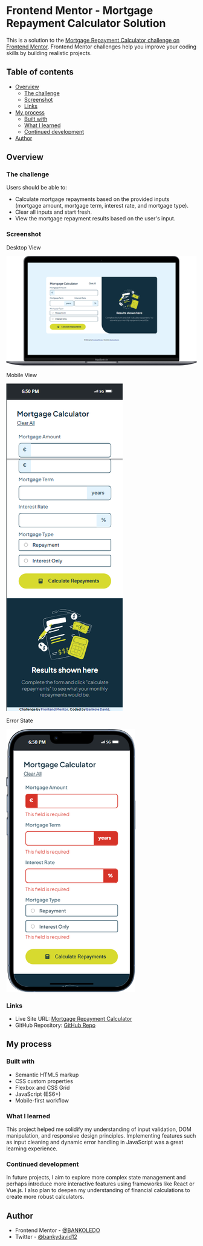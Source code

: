 # Frontend Mentor - Mortgage Repayment Calculator Solution

This is a solution to the [Mortgage Repayment Calculator challenge on Frontend Mentor](https://www.frontendmentor.io/challenges/mortgage-repayment-calculator-Galx1LXK73). Frontend Mentor challenges help you improve your coding skills by building realistic projects.

## Table of contents

- [Overview](#overview)
  - [The challenge](#the-challenge)
  - [Screenshot](#screenshot)
  - [Links](#links)
- [My process](#my-process)
  - [Built with](#built-with)
  - [What I learned](#what-i-learned)
  - [Continued development](#continued-development)
- [Author](#author)

## Overview

### The challenge

Users should be able to:

- Calculate mortgage repayments based on the provided inputs (mortgage amount, mortgage term, interest rate, and mortgage type).
- Clear all inputs and start fresh.
- View the mortgage repayment results based on the user's input.

### Screenshot
Desktop View

![](./assets/images/Macbook-Air-127.0.0.1%20(2).png)

Mobile View

![](./assets/images/iPhone-13-PRO-127.0.0.1%20(3).png)

Error State

![](./assets/images/iPhone-13-PRO-127.0.0.1%20(2).png)

### Links

- Live Site URL: [Mortgage Repayment Calculator](https://your-live-site-url.com)
- GitHub Repository: [GitHub Repo](https://github.com/yourusername/mortgage-repayment-calculator)

## My process

### Built with

- Semantic HTML5 markup
- CSS custom properties
- Flexbox and CSS Grid
- JavaScript (ES6+)
- Mobile-first workflow

### What I learned

This project helped me solidify my understanding of input validation, DOM manipulation, and responsive design principles. Implementing features such as input cleaning and dynamic error handling in JavaScript was a great learning experience.

### Continued development

In future projects, I aim to explore more complex state management and perhaps introduce more interactive features using frameworks like React or Vue.js. I also plan to deepen my understanding of financial calculations to create more robust calculators.

## Author


- Frontend Mentor - [@BANKOLEDO](https://www.frontendmentor.io/profile/BANKOLEDO)
- Twitter - [@bankydavid12](https://www.twitter.com/bankydavid12)
